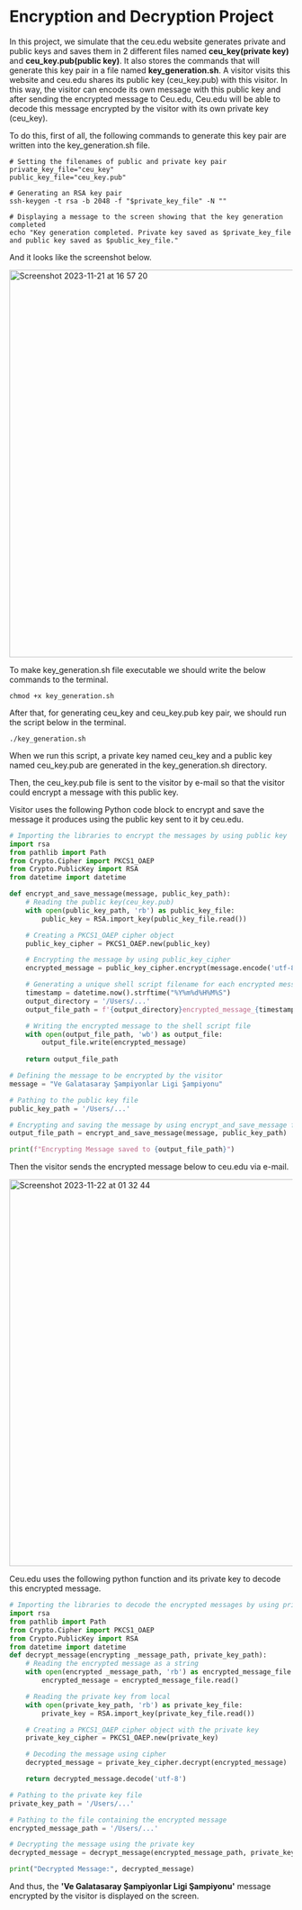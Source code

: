 # Encryption and Decryption Project

In this project, we simulate that the ceu.edu website generates private and public keys and saves them in 2 different files named **ceu_key(private key)** and **ceu_key.pub(public key)**. It also stores the commands that will generate this key pair in a file named **key_generation.sh**. A visitor visits this website and ceu.edu shares its public key (ceu_key.pub) with this visitor. In this way, the visitor can encode its own message with this public key and after sending the encrypted message to Ceu.edu, Ceu.edu will be able to decode this message encrypted by the visitor with its own private key (ceu_key).

To do this, first of all, the following commands to generate this key pair are written into the key_generation.sh file.

```
# Setting the filenames of public and private key pair 
private_key_file="ceu_key"
public_key_file="ceu_key.pub"

# Generating an RSA key pair
ssh-keygen -t rsa -b 2048 -f "$private_key_file" -N ""

# Displaying a message to the screen showing that the key generation completed
echo "Key generation completed. Private key saved as $private_key_file and public key saved as $public_key_file."
```
	    
And it looks like the screenshot below.

<img width="688" alt="Screenshot 2023-11-21 at 16 57 20" src="https://github.com/ab-dum/Encryption-Decryption/assets/141356115/4f1888db-7eee-4048-bf76-80c44b987d8f">

 

To make key_generation.sh file executable we should write the below commands to the terminal. 

```chmod +x key_generation.sh```

After that, for generating ceu_key and ceu_key.pub key pair, we should run the script below in the terminal.

`./key_generation.sh`

When we run this script, a private key named ceu_key and a public key named ceu_key.pub are generated in the key_generation.sh directory.

Then, the ceu_key.pub file is sent to the visitor by e-mail so that the visitor could encrypt a message with this public key.

Visitor uses the following Python code block to encrypt and save the message it produces using the public key sent to it by ceu.edu.


```python
# Importing the libraries to encrypt the messages by using public key 
import rsa
from pathlib import Path
from Crypto.Cipher import PKCS1_OAEP
from Crypto.PublicKey import RSA
from datetime import datetime

def encrypt_and_save_message(message, public_key_path):
    # Reading the public key(ceu_key.pub)
    with open(public_key_path, 'rb') as public_key_file:
        public_key = RSA.import_key(public_key_file.read())

    # Creating a PKCS1_OAEP cipher object
    public_key_cipher = PKCS1_OAEP.new(public_key)

    # Encrypting the message by using public_key_cipher
    encrypted_message = public_key_cipher.encrypt(message.encode('utf-8'))

    # Generating a unique shell script filename for each encrypted message based on the current timestamp and save it to desktop
    timestamp = datetime.now().strftime("%Y%m%d%H%M%S")
    output_directory = '/Users/...'
    output_file_path = f'{output_directory}encrypted_message_{timestamp}.sh'

    # Writing the encrypted message to the shell script file
    with open(output_file_path, 'wb') as output_file:
        output_file.write(encrypted_message)
       
    return output_file_path

# Defining the message to be encrypted by the visitor
message = "Ve Galatasaray Şampiyonlar Ligi Şampiyonu"

# Pathing to the public key file
public_key_path = '/Users/...'

# Encrypting and saving the message by using encrypt_and_save_message function.
output_file_path = encrypt_and_save_message(message, public_key_path)

print(f"Encrypting Message saved to {output_file_path}")
```


Then the visitor sends the encrypted message below to ceu.edu via e-mail.

<img width="687" alt="Screenshot 2023-11-22 at 01 32 44" src="https://github.com/ab-dum/Encryption-Decryption/assets/141356115/6ae9e04d-2b42-44ae-b9f0-2b7571fb40de">

 
Ceu.edu uses the following python function and its private key to decode this encrypted message.

```python
# Importing the libraries to decode the encrypted messages by using private key
import rsa
from pathlib import Path
from Crypto.Cipher import PKCS1_OAEP
from Crypto.PublicKey import RSA
from datetime import datetime
def decrypt_message(encrypting _message_path, private_key_path):
    # Reading the encrypted message as a string
    with open(encrypted _message_path, 'rb') as encrypted_message_file:
        encrypted_message = encrypted_message_file.read()

    # Reading the private key from local
    with open(private_key_path, 'rb') as private_key_file:
        private_key = RSA.import_key(private_key_file.read())

    # Creating a PKCS1_OAEP cipher object with the private key
    private_key_cipher = PKCS1_OAEP.new(private_key)

    # Decoding the message using cipher
    decrypted_message = private_key_cipher.decrypt(encrypted_message)

    return decrypted_message.decode('utf-8')

# Pathing to the private key file
private_key_path = '/Users/...'

# Pathing to the file containing the encrypted message
encrypted_message_path = '/Users/...'

# Decrypting the message using the private key
decrypted_message = decrypt_message(encrypted_message_path, private_key_path)

print("Decrypted Message:", decrypted_message)
```


And thus, the **'Ve Galatasaray Şampiyonlar Ligi Şampiyonu'** message encrypted by the visitor is displayed on the screen.
